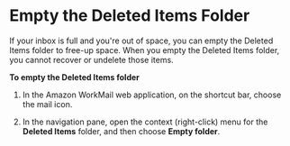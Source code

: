 # Empty the Deleted Items Folder<a name="empty_deleted_items"></a>

If your inbox is full and you're out of space, you can empty the Deleted Items folder to free\-up space\. When you empty the Deleted Items folder, you cannot recover or undelete those items\.

**To empty the Deleted Items folder**

1. In the Amazon WorkMail web application, on the shortcut bar, choose the mail icon\.

1. In the navigation pane, open the context \(right\-click\) menu for the **Deleted Items** folder, and then choose **Empty folder**\.
